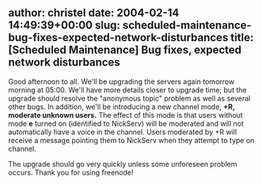 author: christel
date: 2004-02-14 14:49:39+00:00
slug: scheduled-maintenance-bug-fixes-expected-network-disturbances
title: [Scheduled Maintenance] Bug fixes, expected network disturbances
---
Good afternoon to all.  We'll be upgrading the servers again tomorrow morning at 05:00.  We'll have more details closer to upgrade time; but the upgrade should resolve the "anonymous topic" problem as well as several other bugs.  In addition, we'll be introducing a new channel mode, **+R, moderate unknown users.** The effect of this mode is that users without mode **e** turned on (identified to NickServ) will be moderated and will not automatically have a voice in the channel.  Users moderated by +R will receive a message pointing them to NickServ when they attempt to type on channel.

The upgrade should go very quickly unless some unforeseen problem occurs. Thank you for using freenode!
